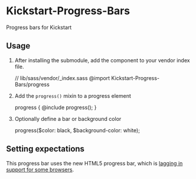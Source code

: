 # Kickstart-Progress-Bars
Progress bars for Kickstart

## Usage
1. After installing the submodule, add the component to your vendor index file.


    // lib/sass/vendor/_index.sass
    @import Kickstart-Progress-Bars/progress

2. Add the `progress()` mixin to a progress element


    progress {
      @include progress();
    }

3. Optionally define a bar or background color


    progress($color: black, $background-color: white);

## Setting expectations

This progress bar uses the new HTML5 progress bar, which is [lagging in support for some browsers](http://css-tricks.com/html5-progress-element/).
